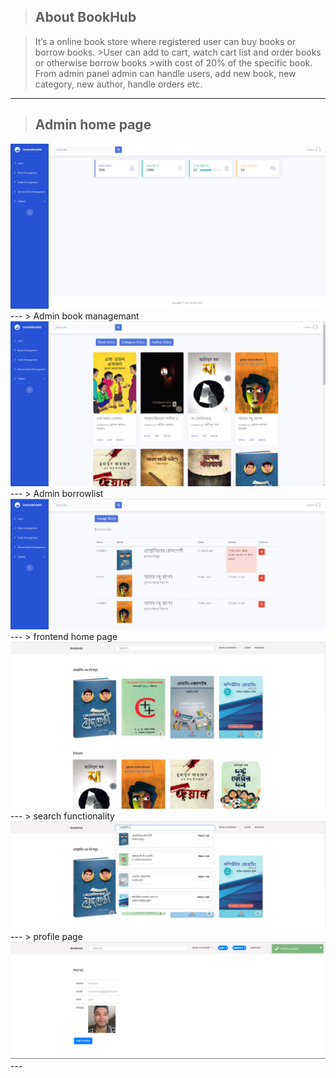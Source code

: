 >## About BookHub

>It’s a online book store where registered user can buy books or borrow books. >User
>can add to cart, watch cart list and order books or otherwise borrow books >with cost
>of 20% of the specific book. From admin panel admin can handle users, add new
>book, new category, new author, handle orders etc.

---
>## Admin home page
<img src="adminhome.png">
---
> Admin book managemant 
<img src="adminbookmng.png">
---
> Admin borrowlist
<img src="borrow.png">
---
> frontend home page 
<img src="home.png">
---
> search functionality 
<img src="search.png">
---
> profile page
<img src="profile.png">
---

